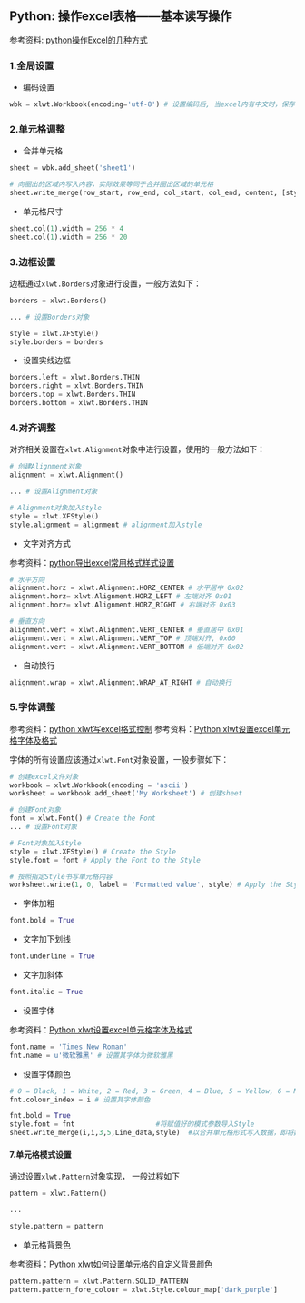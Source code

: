 ## Python: 操作excel表格——基本读写操作

参考资料: [python操作Excel的几种方式](https://www.cnblogs.com/lingwang3/p/6416023.html)


### 1.全局设置

* 编码设置

```python
wbk = xlwt.Workbook(encoding='utf-8') # 设置编码后, 当excel内有中文时，保存不会报错
```

### 2.单元格调整

* 合并单元格

```python
sheet = wbk.add_sheet('sheet1')

# 向圈出的区域内写入内容，实际效果等同于合并圈出区域的单元格
sheet.write_merge(row_start, row_end, col_start, col_end, content, [style])
```

* 单元格尺寸

```python
sheet.col(1).width = 256 * 4
sheet.col(1).width = 256 * 20
```


### 3.边框设置

边框通过`xlwt.Borders`对象进行设置，一般方法如下：

```python
borders = xlwt.Borders()

... # 设置Borders对象

style = xlwt.XFStyle()
style.borders = borders 

```

* 设置实线边框

```python
borders.left = xlwt.Borders.THIN
borders.right = xlwt.Borders.THIN
borders.top = xlwt.Borders.THIN
borders.bottom = xlwt.Borders.THIN
```

### 4.对齐调整

对齐相关设置在`xlwt.Alignment`对象中进行设置，使用的一般方法如下：

```python
# 创建Alignment对象
alignment = xlwt.Alignment()

... # 设置Alignment对象

# Alignment对象加入Style
style = xlwt.XFStyle()
style.alignment = alignment # alignment加入style
```

* 文字对齐方式

参考资料：[python导出excel常用格式样式设置](https://blog.csdn.net/qq_32502511/article/details/53463743)

```python
# 水平方向
alignment.horz = xlwt.Alignment.HORZ_CENTER # 水平居中 0x02
alignment.horz= xlwt.Alignment.HORZ_LEFT # 左端对齐 0x01
alignment.horz= xlwt.Alignment.HORZ_RIGHT # 右端对齐 0x03

# 垂直方向
alignment.vert = xlwt.Alignment.VERT_CENTER # 垂直居中 0x01
alignment.vert = xlwt.Alignment.VERT_TOP # 顶端对齐, 0x00
alignment.vert = xlwt.Alignment.VERT_BOTTOM # 低端对齐 0x02
```

* 自动换行

```python
alignment.wrap = xlwt.Alignment.WRAP_AT_RIGHT # 自动换行
```

### 5.字体调整

参考资料：[python xlwt写excel格式控制](https://blog.csdn.net/kk123a/article/details/49813559)
参考资料：[Python xlwt设置excel单元格字体及格式](https://blog.csdn.net/u013400654/article/details/50284983)

字体的所有设置应该通过`xlwt.Font`对象设置，一般步骤如下：

```python
# 创建excel文件对象
workbook = xlwt.Workbook(encoding = 'ascii')
worksheet = workbook.add_sheet('My Worksheet') # 创建sheet

# 创建Font对象
font = xlwt.Font() # Create the Font
... # 设置Font对象

# Font对象加入Style
style = xlwt.XFStyle() # Create the Style
style.font = font # Apply the Font to the Style

# 按照指定Style书写单元格内容
worksheet.write(1, 0, label = 'Formatted value', style) # Apply the Style to the Cell
```

* 字体加粗

```python
font.bold = True
```

* 文字加下划线

```python
font.underline = True
```

* 文字加斜体

```python
font.italic = True
```

* 设置字体

参考资料：[Python xlwt设置excel单元格字体及格式](https://blog.csdn.net/u013400654/article/details/50284983)

```python
font.name = 'Times New Roman'
fnt.name = u'微软雅黑' # 设置其字体为微软雅黑
```

* 设置字体颜色

```python
# 0 = Black, 1 = White, 2 = Red, 3 = Green, 4 = Blue, 5 = Yellow, 6 = Magenta,  the list goes on...
fnt.colour_index = i # 设置其字体颜色
```

```python
fnt.bold = True                                             
style.font = fnt                    #将赋值好的模式参数导入Style                                   
sheet.write_merge(i,i,3,5,Line_data,style)  #以合并单元格形式写入数据，即将数据写入以第4/5/6列合并德单元
```

#### 7.单元格模式设置

通过设置`xlwt.Pattern`对象实现， 一般过程如下

```python
pattern = xlwt.Pattern()

... 

style.pattern = pattern
```

* 单元格背景色

参考资料：[Python xlwt如何设置单元格的自定义背景颜色](https://cloud.tencent.com/developer/ask/34882)

```python
pattern.pattern = xlwt.Pattern.SOLID_PATTERN
pattern.pattern_fore_colour = xlwt.Style.colour_map['dark_purple']
```





